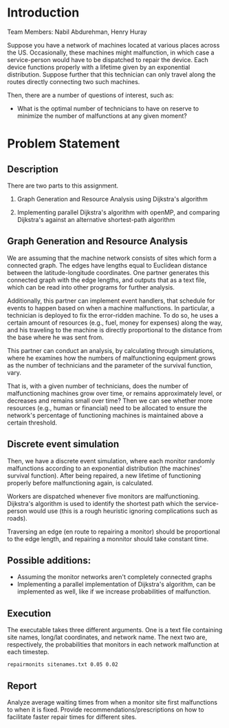

# Introduction

Team Members: Nabil Abdurehman, Henry Huray

Suppose you have a network of machines located at various places across the US. Occasionally, these 
machines might malfunction, in which case a service-person would have to be dispatched 
to repair the device. Each device functions properly with a lifetime given by an exponential distribution.
Suppose further that this technician can only travel along the routes directly connecting two such machines. 

Then, there are a number of questions of interest, such as: 
* What is the optimal number of technicians to have on reserve to minimize the number of malfunctions at any given moment? 


# Problem Statement

## Description

There are two parts to this assignment. 

1. Graph Generation and Resource Analysis using Dijkstra's algorithm

2. Implementing parallel Dijkstra's algorithm with openMP, and comparing Dijkstra's against an alternative shortest-path algorithm


## Graph Generation and Resource Analysis

We are assuming that the machine network consists of sites which form a connected graph. The edges have 
lengths equal to Euclidean distance between the latitude-longitude coordinates. One partner generates 
this connected graph with the edge lengths, and outputs that as a text file, which can be read into other 
programs for further analysis.

Additionally, this partner can implement event handlers, that schedule for events to happen based on 
when a machine malfunctions. In particular, a technician is deployed to fix the error-ridden machine. 
To do so, he uses a certain amount of resources (e.g., fuel, money for expenses) along the way, and his 
traveling to the machine is directly proportional to the distance from the base where he was sent from.

This partner can conduct an analysis, by calculating through simulations, where he examines how the numbers of 
malfunctioning equipment grows as the number of technicians and the parameter of the survival function, vary. 

That is, with a given number of technicians, does the number of malfunctioning machines grow over time, or remains 
approximately level, or decreases and remains small over time? Then we can see whether more resources (e.g., human or 
financial) need to be allocated to ensure the network's percentage of functioning machines is maintained above 
a certain threshold.


## Discrete event simulation

Then, we have a discrete event simulation, where each monitor randomly malfunctions according to 
an exponential distribution (the machines' survival function). After being repaired, a new 
lifetime of functioning properly before malfunctioning again, is calculated.


Workers are dispatched whenever five monitors are malfunctioning. Dijkstra's algorithm is 
used to identify the shortest path which the service-person would use (this is a rough heuristic 
ignoring complications such as roads).

Traversing an edge (en route to repairing a monitor) should be proportional to the edge length, and 
repairing a monnitor should take constant time. 

## Possible additions: 

* Assuming the monitor networks aren't completely connected graphs
* Implementing a parallel implementation of Dijkstra's algorithm, can be implemented as well, like if we increase probabilities of malfunction.


## Execution

The executable takes three different arguments. One is a text file containing site names, long/lat coordinates, 
and network name. The next two are, respectively, the probabilities that monitors in each network malfunction 
at each timestep.

```
repairmonits sitenames.txt 0.05 0.02
```

## Report

Analyze average waiting times from when a monitor site first malfunctions to when it is fixed. 
Provide recommendations/prescriptions on how to facilitate faster repair times for different sites.




